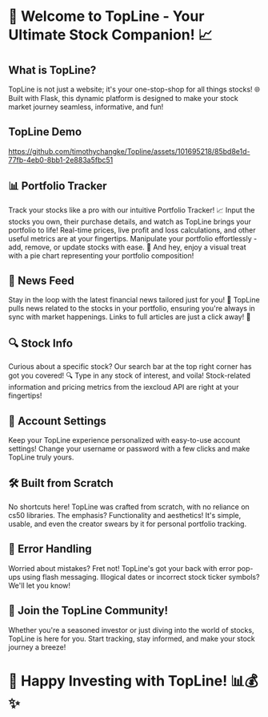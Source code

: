 # 🚀 Welcome to TopLine - Your Ultimate Stock Companion! 📈

## What is TopLine?
TopLine is not just a website; it's your one-stop-shop for all things stocks! 🌐 Built with Flask, this dynamic platform is designed to make your stock market journey seamless, informative, and fun!

## TopLine Demo

https://github.com/timothychangke/Topline/assets/101695218/85bd8e1d-77fb-4eb0-8bb1-2e883a5fbc51


## 📊 Portfolio Tracker
Track your stocks like a pro with our intuitive Portfolio Tracker! 📈 Input the stocks you own, their purchase details, and watch as TopLine brings your portfolio to life! Real-time prices, live profit and loss calculations, and other useful metrics are at your fingertips. Manipulate your portfolio effortlessly - add, remove, or update stocks with ease. 🍰 And hey, enjoy a visual treat with a pie chart representing your portfolio composition!

## 📰 News Feed
Stay in the loop with the latest financial news tailored just for you! 📡 TopLine pulls news related to the stocks in your portfolio, ensuring you're always in sync with market happenings. Links to full articles are just a click away! 🚀

## 🔍 Stock Info
Curious about a specific stock? Our search bar at the top right corner has got you covered! 🔍 Type in any stock of interest, and voila! Stock-related information and pricing metrics from the iexcloud API are right at your fingertips!

## 👤 Account Settings
Keep your TopLine experience personalized with easy-to-use account settings! Change your username or password with a few clicks and make TopLine truly yours.

## 🛠️ Built from Scratch
No shortcuts here! TopLine was crafted from scratch, with no reliance on cs50 libraries. The emphasis? Functionality and aesthetics! It's simple, usable, and even the creator swears by it for personal portfolio tracking.

## 🚨 Error Handling
Worried about mistakes? Fret not! TopLine's got your back with error pop-ups using flash messaging. Illogical dates or incorrect stock ticker symbols? We'll let you know!

## 🚀 Join the TopLine Community!
Whether you're a seasoned investor or just diving into the world of stocks, TopLine is here for you. Start tracking, stay informed, and make your stock journey a breeze!

# 🚀 Happy Investing with TopLine! 📊💰✨
